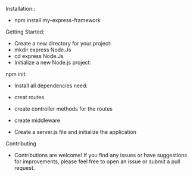 Installation::

- npm install my-express-framework


Getting Started:

- Create a new directory for your project:
- mkdir express Node.Js
- cd express Node.Js
- Initialize a new Node.js project:


npm init 
- Install all dependencies need:
- creat routes
- create controller methods for the routes
- create middleware

- Create a server.js file and initialize the application

Contributing

- Contributions are welcome! If you find any issues or have suggestions for improvements, please feel free to open an issue or submit a pull request.

